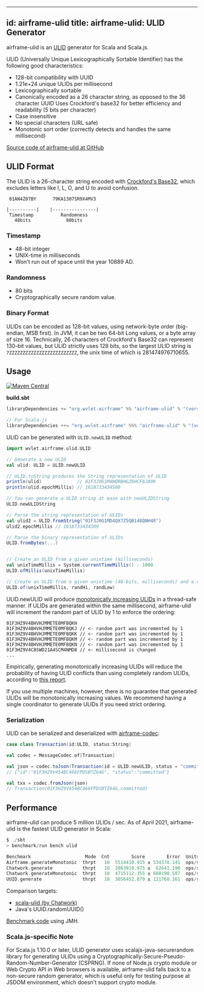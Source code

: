
---
id: airframe-ulid
title: airframe-ulid: ULID Generator
---

airframe-ulid is an [ULID](https://github.com/ulid/spec) generator for Scala and Scala.js. 

ULID (Universally Unique Lexicographically Sortable Identifier) has the following good characteristics:

- 128-bit compatibility with UUID
- 1.21e+24 unique ULIDs per millisecond
- Lexicographically sortable
- Canonically encoded as a 26 character string, as opposed to the 36 character UUID
Uses Crockford's base32 for better efficiency and readability (5 bits per character)
- Case insensitive
- No special characters (URL safe)
- Monotonic sort order (correctly detects and handles the same millisecond)

[Source code of airframe-ulid at GitHub](https://github.com/wvlet/airframe/tree/master/airframe-ulid)

## ULID Format

The ULID is a 26-character string encoded with [Crockford's Base32](https://www.crockford.com/base32.html), which excludes letters like I, L, O, and U to avoid confusion.

```
 01AN4Z07BY      79KA1307SR9X4MV3

|----------|    |----------------|
 Timestamp          Randomness
   48bits             80bits
```

### Timestamp

- 48-bit integer
- UNIX-time in milliseconds
- Won't run out of space until the year 10889 AD.

### Randomness

- 80 bits
- Cryptographically secure random value.

### Binary Format

ULIDs can be encoded as 128-bit values, using network-byte order (big-endian, MSB first). In JVM, it can be two 64-bit Long values, or a byte array of size 16. Technically, 26 characters of Crockford's Base32 can represent 130-bit values, but ULID strictly uses 128 bits, so the largest ULID string is `7ZZZZZZZZZZZZZZZZZZZZZZZZZ`, the unix time of which is 281474976710655.

## Usage

[![Maven Central](https://maven-badges.herokuapp.com/maven-central/org.wvlet.airframe/airframe-ulid_2.12/badge.svg)](https://maven-badges.herokuapp.com/maven-central/org.wvlet.airframe/airframe-ulid_2.12/)

__build.sbt__
```scala
libraryDependencies += "org.wvlet.airframe" %% "airframe-ulid" % "(version)"

// For Scala.js
libraryDependencies ++= "org.wvlet.airframe" %%% "airframe-ulid" % "(version)"
```

ULID can be generated with `ULID.newULID` method:

```scala
import wvlet.airframe.ulid.ULID

// Generate a new ULID
val ulid: ULID = ULID.newULID

// ULID.toString produces the String representation of ULID
println(ulid)             // 01F3J0G1M4WQRBHGZ6HCF6JA0K
println(ulid.epochMillis) // 1618733434500

// You can generate a ULID string at ease with newULIDString
ULID.newULIDString

// Parse the string representation of ULIDs 
val ulid2 = ULID.fromString("01F3J0G1MD4QX7Z5QB148QNH4R")
ulid2.epochMillis // 1618733434509

// Parse the binary representation of ULIDs
ULID.fromBytes(...)


// Create an ULID from a given unixtime (milliseconds)
val unixTimeMillis = System.currentTimeMillis() - 1000
ULID.ofMillis(unixTimeMillis)

// Create an ULID from a given unixtime (48-bits, milliseconds) and a random value (80-bits) 
ULID.of(unixTimeMillis, randHi, randLow)

```


ULID.newULID will produce [monotonically increasing ULIDs](https://github.com/ulid/spec#monotonicity) in a thread-safe manner. If ULIDs are generated within the same millisecond, airframe-ulid will increment the random part of ULID by 1 to enforce the ordering:

```
01F3HZ9V4BHVHJMMETE0MFBQKH
01F3HZ9V4BHVHJMMETE0MFBQKJ // <- random part was incremented by 1
01F3HZ9V4BHVHJMMETE0MFBQKK // <- random part was incremented by 1
01F3HZ9V4BHVHJMMETE0MFBQKM // <- random part was incremented by 1
01F3HZ9V4BHVHJMMETE0MFBQKN // <- random part was incremented by 1
01F3HZ9V4C8SWD21A4SCM4NMD8 // <- millisecond is changed
...
```

Empirically, generating monotonically increasing ULIDs will reduce the probability of having ULID conflicts than using completely random ULIDs, according to [this report](https://medium.com/zendesk-engineering/how-probable-are-collisions-with-ulids-monotonic-option-d604d3ed2de).

If you use multiple machines, however, there is no guarantee that generated ULIDs will be monotonically increasing values. We recommend having a single coordinator to generate ULIDs if you need strict ordering.


### Serialization

ULID can be serialized and deserialized with [airframe-codec](airframe-codec.md): 
```scala
case class Transaction(id:ULID, status:String)

val codec = MessageCodec.of[Transaction]

val json = codec.toJson(Transaction(id = ULID.newULID, status = "committed")) 
// {"id":"01F3HZ9V454BC466FPDSBTZ64G", "status":"committed"}

val txx = codec.fromJson(json)
// Transaction(01F3HZ9V454BC466FPDSBTZ64G,committed)
```

## Performance

airframe-ulid can produce 5 million ULIDs / sec. As of April 2021, airframe-ulid is the fastest ULID generator in Scala: 

```scala
$ ./sbt
> benchmark/run bench ulid

Benchmark                    Mode  Cnt        Score        Error  Units
Airframe.generateMonotonic  thrpt   10  5514410.915 ± 534378.141  ops/s
Chatwork.generate           thrpt   10  2063919.975 ±  62641.190  ops/s
Chatwork.generateMonotonic  thrpt   10  4715112.355 ± 680190.587  ops/s
UUID.generate               thrpt   10  3056452.879 ± 121768.161  ops/s
```

Comparison targets:
- [scala-ulid (by Chatwork)](https://github.com/chatwork/scala-ulid)
- Java's UUID.randomUUID()

[Benchmark code](https://github.com/wvlet/airframe/blob/master/airframe-benchmark/src/main/scala/wvlet/airframe/benchmark/ulid/ULIDBenchmark.scala) using JMH.


### Scala.js-specific Note

For Scala.js 1.10.0 or later, ULID generator uses scalajs-java-securerandom library for generating ULIDs using a Cryptographically-Secure-Pseudo-Random-Number-Generator (CSPRNG).
If none of Node.js crypto module or Web Crypto API in Web browsers is available, airframe-ulid falls back to a non-secure random generator, which is useful only for testing purpose at JSDOM environment, which doesn't support crypto module.
